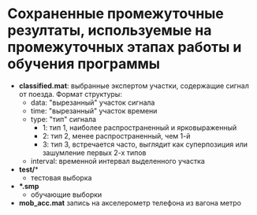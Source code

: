 # Сохраненные промежуточные резултаты, используемые на промежуточных этапах работы и обучения программы

- **classified.mat**:
выбранные экспертом участки, содержащие сигнал от поезда. Формат структуры:
  - data: "вырезанный" участок сигнала
  - time: "вырезанный" участок времени
  - type: "тип" сигнала
    - 1: тип 1, наиболее распространенный и ярковыраженный
    - 2: тип 2, менее распространенный, чем 1-й
    - 3: тип 3, встречается часто, выглядит как суперпозиция или зашумление первых 2-х типов
  - interval: временной интервал выделенного участка
- **test/***
  - тестовая выборка
- **\*.smp**
	- обучающие выборки
- **mob_acc.mat** 
запись на акселерометр телефона из вагона метро